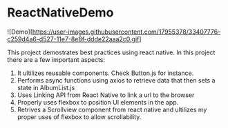 # ReactNativeDemo

![Demo][https://user-images.githubusercontent.com/17955378/33407776-c259d4a6-d527-11e7-8e8f-ddde22aaa2c0.gif]

This project demostrates best practices using react native. In this project there are a few important aspects:
1. It ultilizes reusable components. Check Button.js for instance.
2. Performs async functions using axios to retrieve data that then sets a state in AlbumList.js
3. Uses Linking API from React Native to link a url to the browser
4. Properly uses flexbox to position UI elements in the app.
5. Retrives a Scrollview component from react native and ultilizes my proper uses of flexbox to allow scrollability. 
